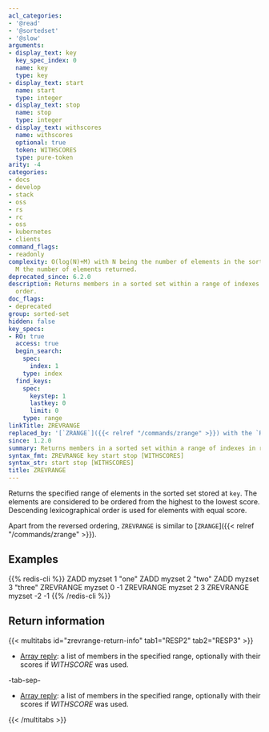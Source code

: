 ```yaml
---
acl_categories:
- '@read'
- '@sortedset'
- '@slow'
arguments:
- display_text: key
  key_spec_index: 0
  name: key
  type: key
- display_text: start
  name: start
  type: integer
- display_text: stop
  name: stop
  type: integer
- display_text: withscores
  name: withscores
  optional: true
  token: WITHSCORES
  type: pure-token
arity: -4
categories:
- docs
- develop
- stack
- oss
- rs
- rc
- oss
- kubernetes
- clients
command_flags:
- readonly
complexity: O(log(N)+M) with N being the number of elements in the sorted set and
  M the number of elements returned.
deprecated_since: 6.2.0
description: Returns members in a sorted set within a range of indexes in reverse
  order.
doc_flags:
- deprecated
group: sorted-set
hidden: false
key_specs:
- RO: true
  access: true
  begin_search:
    spec:
      index: 1
    type: index
  find_keys:
    spec:
      keystep: 1
      lastkey: 0
      limit: 0
    type: range
linkTitle: ZREVRANGE
replaced_by: '[`ZRANGE`]({{< relref "/commands/zrange" >}}) with the `REV` argument'
since: 1.2.0
summary: Returns members in a sorted set within a range of indexes in reverse order.
syntax_fmt: ZREVRANGE key start stop [WITHSCORES]
syntax_str: start stop [WITHSCORES]
title: ZREVRANGE
---
```

Returns the specified range of elements in the sorted set stored at `key`.
The elements are considered to be ordered from the highest to the lowest score.
Descending lexicographical order is used for elements with equal score.

Apart from the reversed ordering, `ZREVRANGE` is similar to [`ZRANGE`]({{< relref "/commands/zrange" >}}).

## Examples

{{% redis-cli %}}
ZADD myzset 1 "one"
ZADD myzset 2 "two"
ZADD myzset 3 "three"
ZREVRANGE myzset 0 -1
ZREVRANGE myzset 2 3
ZREVRANGE myzset -2 -1
{{% /redis-cli %}}

## Return information

{{< multitabs id="zrevrange-return-info" 
    tab1="RESP2" 
    tab2="RESP3" >}}

* [Array reply](../../develop/reference/protocol-spec#arrays): a list of members in the specified range, optionally with their scores if _WITHSCORE_ was used.

-tab-sep-

* [Array reply](../../develop/reference/protocol-spec#arrays): a list of members in the specified range, optionally with their scores if _WITHSCORE_ was used.

{{< /multitabs >}}

